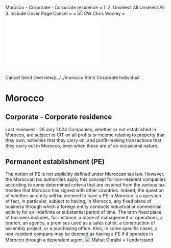 Morocco - Corporate - Corporate residence
×
1.
2.
Unselect All
Unselect All
3.
Include Cover Page
Cancel
×
×
![](../../-/media/world-wide-tax-summaries/attachments/global---chris-wooley.ashx%3Frev=ac5e5f3223b34096b1afc2a6009c7320&revision=ac5e5f32-23b3-4096-b1af-c2a6009c7320&hash=859B7ADC84DC2CBEC9760E9E6EE7DE6D0A8BFCDF)
CW
Chris Wooley
×
![](corporate-residence.html)
######
Cancel
Send
Overview](../../morocco.html)
Corporate
Individual
# Morocco
## Corporate - Corporate residence
Last reviewed - 26 July 2024
Companies, whether or not established in Morocco, are subject to CIT on all profits or income relating to property that they own, activities that they carry on, and profit-making transactions that they carry out in Morocco, even when these are of an occasional nature.
## Permanent establishment (PE)
The notion of PE is not explicitly defined under Moroccan tax law.
However, the Moroccan tax authorities apply this concept for non-resident companies according to some determined criteria that are inspired from the various tax treaties that Morocco has signed with other countries.
Indeed, the question of whether an entity will be deemed to have a PE in Morocco is a question of fact, in particular, subject to having, in Morocco, any fixed place of business through which a foreign entity conducts industrial or commercial activity for an indefinite or substantial period of time.
The term fixed place of business includes, for instance, a place of management or operations, a branch, an agency, a premises used as a sales outlet, a construction of assembly project, or a purchasing office. Also, in some specific cases, a non-resident company may be deemed as having a PE if it operates in Morocco through a dependent agent.
![](../../-/media/world-wide-tax-summaries/moroccomahat-chraibithumbnailimagepng20240726080007248.ashx%3Frev=92b69444ecc04e3183da26d0b15f4fc1&revision=92b69444-ecc0-4e31-83da-26d0b15f4fc1&hash=5A90476A023DE5535D3C58910C240FE11DC3023E)
Mahat Chraibi
×
I understand